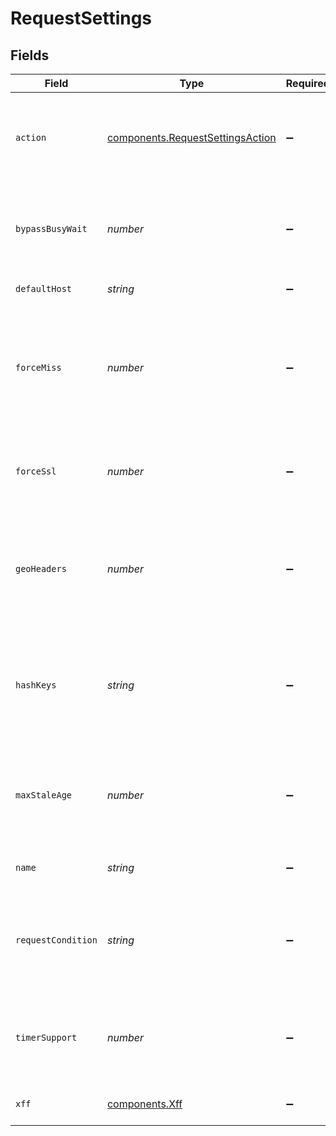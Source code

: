 # RequestSettings


## Fields

| Field                                                                                                         | Type                                                                                                          | Required                                                                                                      | Description                                                                                                   | Example                                                                                                       |
| ------------------------------------------------------------------------------------------------------------- | ------------------------------------------------------------------------------------------------------------- | ------------------------------------------------------------------------------------------------------------- | ------------------------------------------------------------------------------------------------------------- | ------------------------------------------------------------------------------------------------------------- |
| `action`                                                                                                      | [components.RequestSettingsAction](../../../sdk/models/components/requestsettingsaction.md)                   | :heavy_minus_sign:                                                                                            | Allows you to terminate request handling and immediately perform an action.                                   |                                                                                                               |
| `bypassBusyWait`                                                                                              | *number*                                                                                                      | :heavy_minus_sign:                                                                                            | Disable collapsed forwarding, so you don't wait for other objects to origin.                                  |                                                                                                               |
| `defaultHost`                                                                                                 | *string*                                                                                                      | :heavy_minus_sign:                                                                                            | Sets the host header.                                                                                         |                                                                                                               |
| `forceMiss`                                                                                                   | *number*                                                                                                      | :heavy_minus_sign:                                                                                            | Allows you to force a cache miss for the request. Replaces the item in the cache if the content is cacheable. |                                                                                                               |
| `forceSsl`                                                                                                    | *number*                                                                                                      | :heavy_minus_sign:                                                                                            | Forces the request use SSL (redirects a non-SSL to SSL).                                                      |                                                                                                               |
| `geoHeaders`                                                                                                  | *number*                                                                                                      | :heavy_minus_sign:                                                                                            | Injects Fastly-Geo-Country, Fastly-Geo-City, and Fastly-Geo-Region into the request headers.                  |                                                                                                               |
| `hashKeys`                                                                                                    | *string*                                                                                                      | :heavy_minus_sign:                                                                                            | Comma separated list of varnish request object fields that should be in the hash key.                         |                                                                                                               |
| `maxStaleAge`                                                                                                 | *number*                                                                                                      | :heavy_minus_sign:                                                                                            | How old an object is allowed to be to serve stale-if-error or stale-while-revalidate.                         |                                                                                                               |
| `name`                                                                                                        | *string*                                                                                                      | :heavy_minus_sign:                                                                                            | Name for the request settings.                                                                                | test-request-setting                                                                                          |
| `requestCondition`                                                                                            | *string*                                                                                                      | :heavy_minus_sign:                                                                                            | Condition which, if met, will select this configuration during a request. Optional.                           | null                                                                                                          |
| `timerSupport`                                                                                                | *number*                                                                                                      | :heavy_minus_sign:                                                                                            | Injects the X-Timer info into the request for viewing origin fetch durations.                                 |                                                                                                               |
| `xff`                                                                                                         | [components.Xff](../../../sdk/models/components/xff.md)                                                       | :heavy_minus_sign:                                                                                            | Short for X-Forwarded-For.                                                                                    |                                                                                                               |